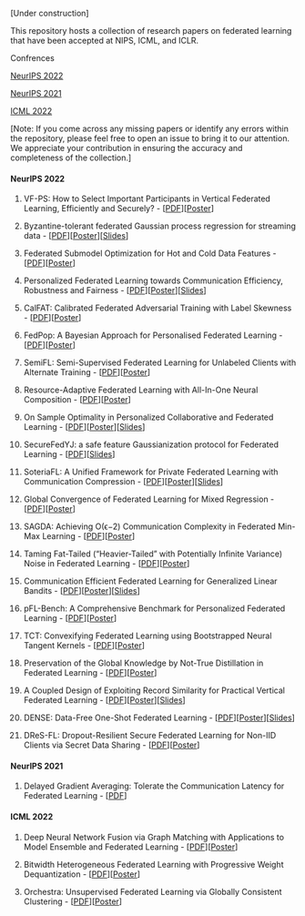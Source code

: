 [Under construction]

This repository hosts a collection of research papers on federated learning that have been accepted at NIPS, ICML, and ICLR.

Confrences

[NeurIPS 2022](https://github.com/azalahmadkhan/Federated-Learning-Papers/blob/main/README.md#neurips-2022)

[NeurIPS 2021](https://github.com/azalahmadkhan/Federated-Learning-Papers/blob/main/README.md#neurips-2021)

[ICML 2022](https://github.com/azalahmadkhan/Federated-Learning-Papers/blob/main/README.md#icml-2022)


[Note: If you come across any missing papers or identify any errors within the repository, please feel free to open an issue to bring it to our attention. We appreciate your contribution in ensuring the accuracy and completeness of the collection.]

#### NeurIPS 2022
1. VF-PS: How to Select Important Participants in
Vertical Federated Learning, Efficiently and Securely? - [[PDF](https://openreview.net/pdf?id=vNrSXIFJ9wz)][[Poster](https://neurips.cc/media/PosterPDFs/NeurIPS%202022/12e35d9186dd72fe62fd039385890b9c.png?t=1666517605.353891)]

2. Byzantine-tolerant federated Gaussian process regression for streaming data - [[PDF](https://openreview.net/pdf?id=Nx4gNemvNvx)][[Poster](https://neurips.cc/media/PosterPDFs/NeurIPS%202022/53831.png?t=1668046115.0023313)][[Slides](https://neurips.cc/media/neurips-2022/Slides/53831.pdf)]

3. Federated Submodel Optimization for Hot and Cold Data Features - [[PDF](https://openreview.net/pdf?id=sj9l1JCrAk6)][[Poster](https://neurips.cc/media/PosterPDFs/NeurIPS%202022/54303.png?t=1668842999.5046973)]

4. Personalized Federated Learning towards Communication Efficiency, Robustness and Fairness - [[PDF](https://openreview.net/pdf?id=wFymjzZEEkH)][[Poster](https://neurips.cc/media/PosterPDFs/NeurIPS%202022/53283.png?t=1668434576.0142317)][[Slides](https://neurips.cc/media/neurips-2022/Slides/53283.pdf)]

5. CalFAT: Calibrated Federated Adversarial Training with Label Skewness - [[PDF](https://openreview.net/pdf?id=8N1NDRGQSQ)][[Poster](https://neurips.cc/media/PosterPDFs/NeurIPS%202022/4f9c76cf97f84048c5990dd4ef842ea2.png?t=1667183565.7494476)]

6. FedPop: A Bayesian Approach for Personalised Federated Learning - [[PDF](https://openreview.net/pdf?id=KETwimTQexH)][[Poster](https://neurips.cc/media/PosterPDFs/NeurIPS%202022/54294.png?t=1669406983.094083)]

7. SemiFL: Semi-Supervised Federated Learning for Unlabeled Clients with Alternate Training - [[PDF](https://openreview.net/pdf?id=1GAjC_FauE)][[Poster](https://neurips.cc/media/PosterPDFs/NeurIPS%202022/53635.png?t=1669220240.8603964)]

8. Resource-Adaptive Federated Learning with All-In-One Neural Composition - [[PDF](https://openreview.net/pdf?id=wfel7CjOYk)][[Poster](https://neurips.cc/media/PosterPDFs/NeurIPS%202022/55309.png?t=1670287631.1984992)]

9. On Sample Optimality in Personalized Collaborative and Federated Learning - [[PDF](https://openreview.net/pdf?id=7EP90NMAoK)][[Poster](https://neurips.cc/media/PosterPDFs/NeurIPS%202022/74d66337fbdf4781f030008356a86771.png?t=1667236613.0082524)][[Slides](https://neurips.cc/media/neurips-2022/Slides/53344.pdf)]

10. SecureFedYJ: a safe feature Gaussianization protocol for Federated Learning - [[PDF](https://openreview.net/pdf?id=25XIE30VHZE)][[Slides](https://neurips.cc/media/neurips-2022/Slides/54828.pdf)]

11. SoteriaFL: A Unified Framework for Private Federated Learning with Communication Compression - [[PDF](https://openreview.net/pdf?id=tz1PRT6lfLe)][[Poster](https://neurips.cc/media/PosterPDFs/NeurIPS%202022/53166.png?t=1669651874.8074226)][[Slides](https://neurips.cc/media/neurips-2022/Slides/53166.pdf)]

12. Global Convergence of Federated Learning for Mixed Regression  - [[PDF](https://openreview.net/pdf?id=DdxNka9tMRd)][[Poster](https://neurips.cc/media/PosterPDFs/NeurIPS%202022/ef7be8c57773f2ab48d013434d3ad4f7.png?t=1666747274.4841962)]

13. SAGDA: Achieving O(ϵ−2) Communication Complexity in Federated Min-Max Learning - [[PDF](https://openreview.net/pdf?id=wTp4KgVIJ5)][[Poster](https://neurips.cc/media/PosterPDFs/NeurIPS%202022/53010.png?t=1669090060.2178717)]

14. Taming Fat-Tailed (“Heavier-Tailed” with Potentially Infinite Variance) Noise in Federated Learning - [[PDF](https://openreview.net/pdf?id=8SilFGuXgmk)][[Poster](https://neurips.cc/media/PosterPDFs/NeurIPS%202022/54414.png?t=1669089938.696124)]

15. Communication Efficient Federated Learning for Generalized Linear Bandits - [[PDF](https://openreview.net/pdf?id=Xwz9B6LDM5c)][[Poster](https://neurips.cc/media/PosterPDFs/NeurIPS%202022/54218.png?t=1669383340.902476)][[Slides](https://neurips.cc/media/neurips-2022/Slides/54218.pdf)]

16. pFL-Bench: A Comprehensive Benchmark for Personalized Federated Learning - [[PDF](https://openreview.net/pdf?id=2ptbv_JjYKA)][[Poster](https://neurips.cc/media/PosterPDFs/NeurIPS%202022/55693.png?t=1669734032.556508)]

17. TCT: Convexifying Federated Learning using Bootstrapped Neural Tangent Kernels - [[PDF](https://openreview.net/pdf?id=jzd2bE5MxW)][[Poster](https://neurips.cc/media/PosterPDFs/NeurIPS%202022/54807.png?t=1669010333.0615332)]

18. Preservation of the Global Knowledge by Not-True Distillation in Federated Learning - [[PDF](https://openreview.net/pdf?id=qw3MZb1Juo)][[Poster](https://neurips.cc/media/PosterPDFs/NeurIPS%202022/53782.png?t=1669370958.897981)]

19. A Coupled Design of Exploiting Record Similarity for Practical Vertical Federated Learning - [[PDF](https://openreview.net/pdf?id=fiBnhdazkyx)][[Poster](https://neurips.cc/media/PosterPDFs/NeurIPS%202022/55343.png?t=1668054497.5920398)][[Slides](https://neurips.cc/media/neurips-2022/Slides/55343.pdf)]

20. DENSE: Data-Free One-Shot Federated Learning - [[PDF](https://openreview.net/pdf?id=QFQoxCFYEkA)][[Poster](https://neurips.cc/media/PosterPDFs/NeurIPS%202022/798cebccb32617ad94123450fd137104.png?t=1667531567.5085855)][[Slides](https://neurips.cc/media/neurips-2022/Slides/55081.pdf)]

21. DReS-FL: Dropout-Resilient Secure Federated Learning for Non-IID Clients via Secret Data Sharing - [[PDF](https://openreview.net/pdf?id=hPkGV4BPsmv)][[Poster]()]

#### NeurIPS 2021
1. Delayed Gradient Averaging: Tolerate the Communication Latency for Federated Learning - [[PDF](https://openreview.net/pdf?id=ACFHNxVNvfk)]

#### ICML 2022
1. Deep Neural Network Fusion via Graph Matching with Applications to Model Ensemble and Federated Learning - [[PDF](https://proceedings.mlr.press/v162/liu22k.html)][[Poster](https://icml.cc/media/PosterPDFs/ICML%202022/42a3964579017f3cb42b26605b9ae8ef_uDyPC7E.png?t=1657530263.712678)]

2. Bitwidth Heterogeneous Federated Learning with Progressive Weight Dequantization - [[PDF](https://proceedings.mlr.press/v162/yoon22a.html)][[Poster](https://icml.cc/media/PosterPDFs/ICML%202022/1c383cd30b7c298ab50293adfecb7b18.png?t=1657528350.6251407)]

3. Orchestra: Unsupervised Federated Learning via Globally Consistent Clustering - [[PDF](https://proceedings.mlr.press/v162/lubana22a.html)][[Poster](https://icml.cc/media/PosterPDFs/ICML%202022/80a8155eb153025ea1d513d0b2c4b675.png?t=1657917947.7470691)]
